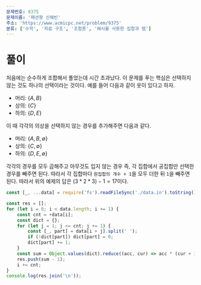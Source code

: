 ```yaml
---
문제번호: 9375
문제이름: '패션왕 신해빈'
주소: 'https://www.acmicpc.net/problem/9375'
분류: ['수학', '자료 구조', '조합론', '해시를 사용한 집합과 맵']
---
```


# 풀이

처음에는 순수하게 조합해서 풀었는데 시간 초과났다.
이 문제를 푸는 핵심은 선택하지 않는 것도 하나의 선택이라는 것이다.
예를 들어 다음과 같이 옷이 있다고 하자.

- 머리: $\{ A, B \}$
- 상의: $\{ C \}$
- 하의: $\{ D, E \}$

이 때 각각의 의상을 선택하지 않는 경우를 추가해주면 다음과 같다.

- 머리: $\{ A, B, \emptyset \}$
- 상의: $\{ C, \emptyset \}$
- 하의: $\{ D, E, \emptyset \}$

각각의 경우를 모두 곱해주고 아무것도 입지 않는 경우 즉, 각 집합에서 공집합만 선택한 경우를 빼주면 된다. 따라서 각 집합마다 `원집합의 개수 + 1`을 모두 더한 뒤 `1`을 빼주면 된다. 따라서 위의 예제의 답은 $(3 * 2 * 3) - 1 = 17$이다.

```js
const [_, ...data] = require('fs').readFileSync('./data.in').toString().trim().split('\n');

const res = [];
for (let i = 0; i < data.length; i += 1) {
    const cnt = +data[i];
    const dict = {};
    for (let j = 1; j <= cnt; j += 1) {
        const [_, part] = data[i + j].split(' ');
        if (!dict[part]) dict[part] = 0;
        dict[part] += 1;
    }
    const sum = Object.values(dict).reduce((acc, cur) => acc * (cur + 1), 1);
    res.push(sum - 1);
    i += cnt;
}
console.log(res.join('\n'));
```
